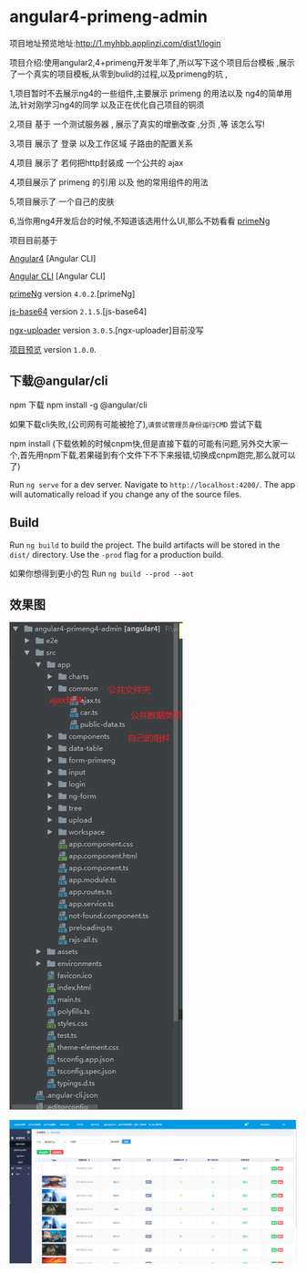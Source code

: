 # angular4-primeng-admin

项目地址预览地址:http://1.myhbb.applinzi.com/dist1/login

项目介绍:使用angular2,4+primeng开发半年了,所以写下这个项目后台模板 ,展示了一个真实的项目模板,从零到bulid的过程,以及primeng的坑 ,

1,项目暂时不去展示ng4的一些组件,主要展示 primeng 的用法以及 ng4的简单用法,针对刚学习ng4的同学 以及正在优化自己项目的铜须

2,项目 基于 一个测试服务器 , 展示了真实的增删改查 ,分页 ,等 该怎么写!

3,项目 展示了 登录 以及工作区域 子路由的配置关系

4,项目 展示了 若何把http封装成 一个公共的  ajax 

4,项目展示了 primeng 的引用 以及 他的常用组件的用法

5,项目展示了 一个自己的皮肤

6,当你用ng4开发后台的时候,不知道该选用什么UI,那么不妨看看 [primeNg](https://www.primefaces.org/primeng/#/)

项目目前基于

[Angular4](https://angular.cn/docs/ts/latest/quickstart.html) [Angular CLI]

[Angular CLI](https://cli.angular.io/) [Angular CLI]

[primeNg](https://www.primefaces.org/primeng/#/) version `4.0.2`.[primeNg]

[js-base64](https://github.com/dankogai/js-base64) version `2.1.5`.[js-base64]

[ngx-uploader](https://github.com/jkuri/ngx-uploader) version `3.0.5`.[ngx-uploader]目前没写

[项目预览](http://1.myhbb.applinzi.com/dist1/index.html) version `1.0.0`.

## 下载@angular/cli

npm 下载   npm install -g @angular/cli

如果下载cli失败,(公司网有可能被抢了),`请尝试管理员身份运行CMD` 尝试下载

npm install  (下载依赖的时候cnpm快,但是直接下载的可能有问题,另外交大家一个,首先用npm下载,若果碰到有个文件下不下来报错,切换成cnpm跑完,那么就可以了)

Run `ng serve` for a dev server. Navigate to `http://localhost:4200/`. The app will automatically reload if you change any of the source files.



## Build

Run `ng build` to build the project. The build artifacts will be stored in the `dist/` directory. Use the `-prod` flag for a production build.

如果你想得到更小的包 Run `ng build --prod --aot`

## 效果图

![缩略图](src/assets/image/md/1.png)


![缩略图](src/assets/image/md/2.png)
